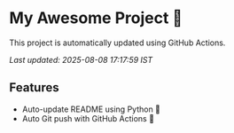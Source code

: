 # My Awesome Project 🚀

This project is automatically updated using GitHub Actions.

_Last updated: 2025-08-08 17:17:59 IST_

## Features
- Auto-update README using Python 🐍
- Auto Git push with GitHub Actions 🤖
